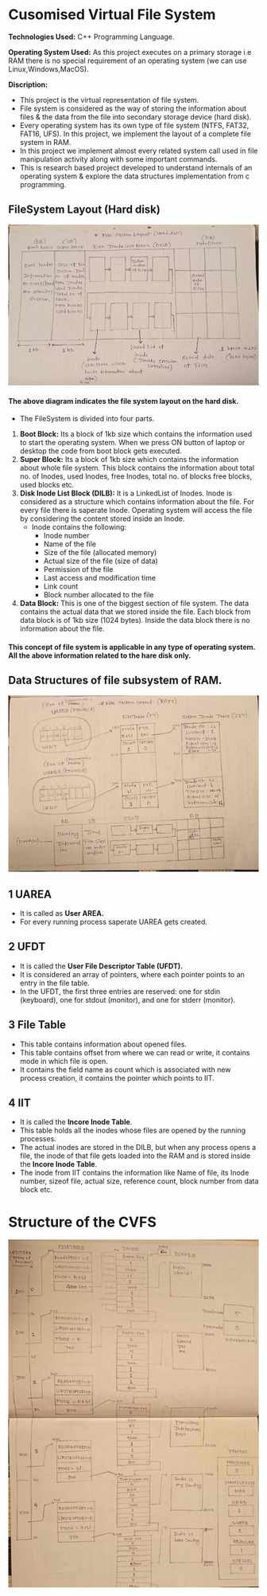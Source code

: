 # Cusomised Virtual File System

**Technologies Used:** C++ Programming Language.

**Operating System Used:** As this project executes on a primary storage i.e RAM there is no special requirement of an operating system (we can use Linux,Windows,MacOS).

**Discription:** 
- This project is the virtual representation of file system.
- File system is considered as the way of storing the information about files & the data from the file into secondary storage device (hard disk).
- Every operating system has its own type of file system (NTFS, FAT32, FAT16, UFS). In this project, we implement the layout of a complete file system in RAM.
- In this project we implement almost every related system call used in file manipulation activity along with some important commands.
- This is research based project developed to understand internals of an operating system & explore the data structures implementation from c programming.

## FileSystem Layout (Hard disk)
![File System structure-hardisk](images/cvfs-structure.jpeg)


#### The above diagram indicates the file system layout on the hard disk.
- The FileSystem is divided into four parts.
  
1. **Boot Block:** Its a block of 1kb size which contains the information used to start the operating system. When we press ON button of laptop or desktop the code from boot block gets executed.
2. **Super Block:** Its a block of 1kb size which contains the information about whole file system. This block contains the information about total no. of Inodes, used Inodes, free Inodes, total no. of blocks free blocks, used blocks etc.
3. **Disk Inode List Block (DILB):** It is a LinkedList of Inodes. Inode is considered as a structure which contains information about the file. For every file there is saperate Inode. Operating system will access the file by considering the content stored inside an Inode. 
    - Inode contains the following:
      - Inode number
      - Name of the file
      - Size of the file (allocated memory)
      - Actual size of the file (size of data)
      - Permission of the file
      - Last access and modification time
      - Link count
      - Block number allocated to the file
4. **Data Block:** This is one of the biggest section of file system. The data contains the actual data that we stored inside the file. Each block from data block is of 1kb size (1024 bytes). Inside the data block there is no information about the file.

  #### This concept of file system is applicable in any type of operating system. All the above information related to the hare disk only.


## Data Structures of file subsystem of RAM.
![File System structure-hardisk](images/filesystem-ram.jpeg)

## 1 UAREA
  - It is called as **User AREA.**
  - For every running process saperate UAREA gets created.

## 2 UFDT
  - It is called the **User File Descriptor Table (UFDT).**
  - It is considered an array of pointers, where each pointer points to an entry in the file table.
  - In the UFDT, the first three entries are reserved: one for stdin (keyboard), one for stdout (monitor), and one for stderr (monitor).

## 3 File Table
  - This table contains information about opened files. 
  - This table contains offset from where we can read or write, it contains mode in which file is open. 
  - It contains the field name as count which is associated with new process creation, it contains the pointer which points to IIT.

## 4 IIT 
- It is called the **Incore Inode Table**.
- This table holds all the inodes whose files are opened by the running processes.
- The actual inodes are stored in the DILB, but when any process opens a file, the inode of that file gets loaded into the RAM and is stored inside the **Incore Inode Table**.
- The inode from IIT contains the information like Name of file, its Inode number, sizeof file, actual size, reference count, block number from data block etc.

# Structure of the CVFS

![File System structure-hardisk](images/filesystem-hardisk.jpeg)

